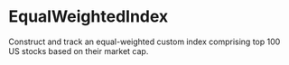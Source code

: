 # EqualWeightedIndex
Construct and track an equal-weighted custom index comprising top 100 US stocks based on their market cap.

